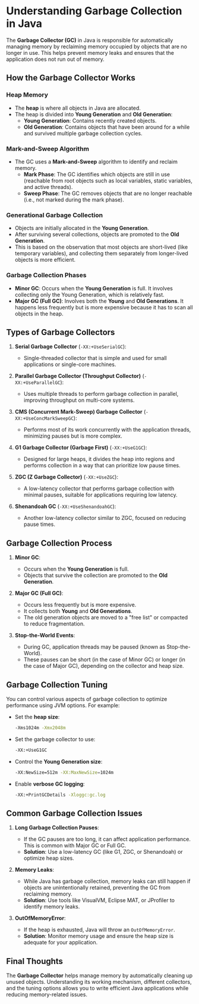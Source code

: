 # Understanding Garbage Collection in Java

The **Garbage Collector (GC)** in Java is responsible for automatically managing memory by reclaiming memory occupied by objects that are no longer in use. This helps prevent memory leaks and ensures that the application does not run out of memory.

## How the Garbage Collector Works

### Heap Memory
- The **heap** is where all objects in Java are allocated.
- The heap is divided into **Young Generation** and **Old Generation**:
  - **Young Generation**: Contains recently created objects.
  - **Old Generation**: Contains objects that have been around for a while and survived multiple garbage collection cycles.

### Mark-and-Sweep Algorithm
- The GC uses a **Mark-and-Sweep** algorithm to identify and reclaim memory.
  - **Mark Phase**: The GC identifies which objects are still in use (reachable from root objects such as local variables, static variables, and active threads).
  - **Sweep Phase**: The GC removes objects that are no longer reachable (i.e., not marked during the mark phase).

### Generational Garbage Collection
- Objects are initially allocated in the **Young Generation**.
- After surviving several collections, objects are promoted to the **Old Generation**.
- This is based on the observation that most objects are short-lived (like temporary variables), and collecting them separately from longer-lived objects is more efficient.

### Garbage Collection Phases
- **Minor GC**: Occurs when the **Young Generation** is full. It involves collecting only the Young Generation, which is relatively fast.
- **Major GC (Full GC)**: Involves both the **Young** and **Old Generations**. It happens less frequently but is more expensive because it has to scan all objects in the heap.

## Types of Garbage Collectors

1. **Serial Garbage Collector** (`-XX:+UseSerialGC`):
   - Single-threaded collector that is simple and used for small applications or single-core machines.

2. **Parallel Garbage Collector (Throughput Collector)** (`-XX:+UseParallelGC`):
   - Uses multiple threads to perform garbage collection in parallel, improving throughput on multi-core systems.

3. **CMS (Concurrent Mark-Sweep) Garbage Collector** (`-XX:+UseConcMarkSweepGC`):
   - Performs most of its work concurrently with the application threads, minimizing pauses but is more complex.

4. **G1 Garbage Collector (Garbage First)** (`-XX:+UseG1GC`):
   - Designed for large heaps, it divides the heap into regions and performs collection in a way that can prioritize low pause times.

5. **ZGC (Z Garbage Collector)** (`-XX:+UseZGC`):
   - A low-latency collector that performs garbage collection with minimal pauses, suitable for applications requiring low latency.

6. **Shenandoah GC** (`-XX:+UseShenandoahGC`):
   - Another low-latency collector similar to ZGC, focused on reducing pause times.

## Garbage Collection Process

1. **Minor GC**:
   - Occurs when the **Young Generation** is full.
   - Objects that survive the collection are promoted to the **Old Generation**.

2. **Major GC (Full GC)**:
   - Occurs less frequently but is more expensive.
   - It collects both **Young** and **Old Generations**.
   - The old generation objects are moved to a "free list" or compacted to reduce fragmentation.

3. **Stop-the-World Events**:
   - During GC, application threads may be paused (known as Stop-the-World).
   - These pauses can be short (in the case of Minor GC) or longer (in the case of Major GC), depending on the collector and heap size.

## Garbage Collection Tuning

You can control various aspects of garbage collection to optimize performance using JVM options. For example:

- Set the **heap size**:
    ```bash
    -Xms1024m -Xmx2048m
    ```

- Set the garbage collector to use:
    ```bash
    -XX:+UseG1GC
    ```

- Control the **Young Generation size**:
    ```bash
    -XX:NewSize=512m -XX:MaxNewSize=1024m
    ```

- Enable **verbose GC logging**:
    ```bash
    -XX:+PrintGCDetails -Xloggc:gc.log
    ```

## Common Garbage Collection Issues

1. **Long Garbage Collection Pauses**:
   - If the GC pauses are too long, it can affect application performance. This is common with Major GC or Full GC.
   - **Solution**: Use a low-latency GC (like G1, ZGC, or Shenandoah) or optimize heap sizes.

2. **Memory Leaks**:
   - While Java has garbage collection, memory leaks can still happen if objects are unintentionally retained, preventing the GC from reclaiming memory.
   - **Solution**: Use tools like VisualVM, Eclipse MAT, or JProfiler to identify memory leaks.

3. **OutOfMemoryError**:
   - If the heap is exhausted, Java will throw an `OutOfMemoryError`.
   - **Solution**: Monitor memory usage and ensure the heap size is adequate for your application.

## Final Thoughts
The **Garbage Collector** helps manage memory by automatically cleaning up unused objects. Understanding its working mechanism, different collectors, and the tuning options allows you to write efficient Java applications while reducing memory-related issues.
